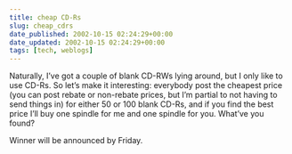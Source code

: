 ```yaml
---
title: cheap CD-Rs
slug: cheap_cdrs
date_published: 2002-10-15 02:24:29+00:00
date_updated: 2002-10-15 02:24:29+00:00
tags: [tech, weblogs]
---
```

Naturally, I’ve got a couple of blank CD-RWs lying around, but I only like to use CD-Rs. So let’s make it interesting: everybody post the cheapest price (you can post rebate or non-rebate prices, but I’m partial to not having to send things in) for either 50 or 100 blank CD-Rs, and if you find the best price I’ll buy one spindle for me and one spindle for you. What’ve you found?

Winner will be announced by Friday.
